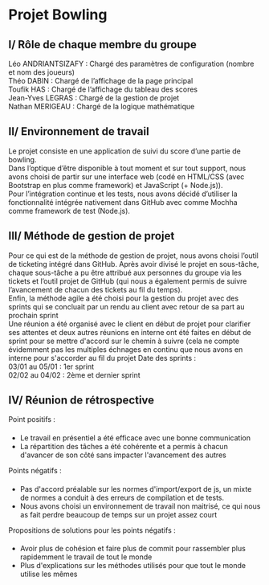 # Projet Bowling  

## I/ Rôle de chaque membre du groupe

Léo ANDRIANTSIZAFY : Chargé des paramètres de configuration (nombre et nom des joueurs)  
Théo DABIN : Chargé de l’affichage de la page principal  
Toufik HAS : Chargé de l’affichage du tableau des scores  
Jean-Yves LEGRAS : Chargé de la gestion de projet  
Nathan MERIGEAU : Chargé de la logique mathématique

## II/ Environnement de travail

Le projet consiste en une application de suivi du score d’une partie de bowling.  
Dans l’optique d’être disponible à tout moment et sur tout support, nous avons choisi de partir sur une interface web (codé en HTML/CSS (avec Bootstrap en plus comme framework) et JavaScript (+ Node.js)).  
Pour l’intégration continue et les tests, nous avons décidé d’utiliser la fonctionnalité intégrée nativement dans GitHub avec comme Mochha comme framework de test (Node.js).

## III/ Méthode de gestion de projet

Pour ce qui est de la méthode de gestion de projet, nous avons choisi l’outil de ticketing intégré dans GitHub.
Après avoir divisé le projet en sous-tâche, chaque sous-tâche a pu être attribué aux personnes du groupe via les tickets et l’outil projet de GitHub (qui nous a également permis de suivre l’avancement de chacun des tickets au fil du temps).  
Enfin, la méthode agile a été choisi pour la gestion du projet avec des sprints qui se concluait par un rendu au client avec retour de sa part au prochain sprint  
Une réunion a été organisé avec le client en début de projet pour clarifier ses attentes et deux autres réunions en interne ont été faites en début de sprint pour se mettre d'accord sur le chemin à suivre (cela ne compte évidemment pas les multiples échnages en continu que nous avons en interne pour s'accorder au fil du projet
Date des sprints :  
03/01 au 05/01 : 1er sprint  
02/02 au 04/02 : 2ème et dernier sprint

## IV/ Réunion de rétrospective

Point positifs :
####
* Le travail en présentiel a été efficace avec une bonne communication
* La répartition des tâches a été cohérente et a permis à chacun d'avancer de son côté sans impacter l'avancement des autres

Points négatifs : 
#### 
* Pas d'accord préalable sur les normes d'import/export de js, un mixte de normes a conduit à des erreurs de compilation et de tests.
* Nous avons choisi un environnement de travail non maitrisé, ce qui nous as fait perdre beaucoup de temps sur un projet assez court

Propositions de solutions pour les points négatifs :
####
* Avoir plus de cohésion et faire plus de commit pour rassembler plus rapidemment le travail de tout le monde
* Plus d'explications sur les méthodes utilisés pour que tout le monde utilise les mêmes
